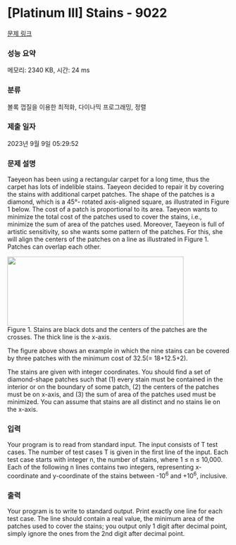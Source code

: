 # [Platinum III] Stains - 9022 

[문제 링크](https://www.acmicpc.net/problem/9022) 

### 성능 요약

메모리: 2340 KB, 시간: 24 ms

### 분류

볼록 껍질을 이용한 최적화, 다이나믹 프로그래밍, 정렬

### 제출 일자

2023년 9월 9일 05:29:52

### 문제 설명

<p>Taeyeon has been using a rectangular carpet for a long time, thus the carpet has lots of indelible stains. Taeyeon decided to repair it by covering the stains with additional carpet patches. The shape of the patches is a diamond, which is a 45°- rotated axis-aligned square, as illustrated in Figure 1 below. The cost of a patch is proportional to its area. Taeyeon wants to minimize the total cost of the patches used to cover the stains, i.e., minimize the sum of area of the patches used. Moreover, Taeyeon is full of artistic sensitivity, so she wants some pattern of the patches. For this, she will align the centers of the patches on a line as illustrated in Figure 1. Patches can overlap each other.</p>

<p><img alt="" src="" style="height:157px; width:400px"><br>
Figure 1. Stains are black dots and the centers of the patches are the crosses. The thick line is the x-axis.</p>

<p>The figure above shows an example in which the nine stains can be covered by three patches with the minimum cost of 32.5(= 18+12.5+2).</p>

<p>The stains are given with integer coordinates. You should find a set of diamond-shape patches such that (1) every stain must be contained in the interior or on the boundary of some patch, (2) the centers of the patches must be on x-axis, and (3) the sum of area of the patches used must be minimized. You can assume that stains are all distinct and no stains lie on the x-axis.</p>

### 입력 

 <p>Your program is to read from standard input. The input consists of T test cases. The number of test cases T is given in the first line of the input. Each test case starts with integer n, the number of stains, where 1 ≤ n ≤ 10,000. Each of the following n lines contains two integers, representing x-coordinate and y-coordinate of the stains between -10<sup>6</sup> and +10<sup>6</sup>, inclusive.</p>

### 출력 

 <p>Your program is to write to standard output. Print exactly one line for each test case. The line should contain a real value, the minimum area of the patches used to cover the stains; you output only 1 digit after decimal point, simply ignore the ones from the 2nd digit after decimal point.</p>

